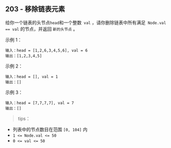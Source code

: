 ## 203 - 移除链表元素
给你一个链表的头节点` head `和一个整数` val` ，请你删除链表中所有满足` Node.val == val` 的节点，并返回 `新的头节点` 。
 

示例 1：
```
输入：head = [1,2,6,3,4,5,6], val = 6
输出：[1,2,3,4,5]
```
示例 2：
```
输入：head = [], val = 1
输出：[]
```
示例 3：
```
输入：head = [7,7,7,7], val = 7
输出：[]
``` 

>tips：
+ 列表中的节点数目在范围 `[0, 104]` 内
+ `1 <= Node.val <= 50`
+ `0 <= val <= 50`
